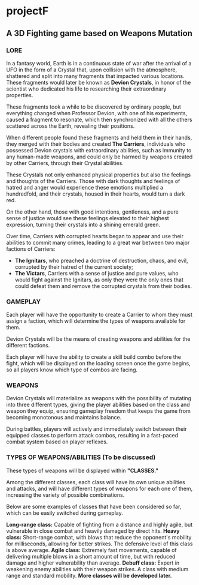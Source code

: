 # projectF

## A 3D Fighting game based on Weapons Mutation

### LORE

In a fantasy world, Earth is in a continuous state of war after the arrival of a UFO in the form of a Crystal that, upon collision with the atmosphere, shattered and split into many fragments that impacted various locations. These fragments would later be known as **Devion Crystals**, in honor of the scientist who dedicated his life to researching their extraordinary properties.

These fragments took a while to be discovered by ordinary people, but everything changed when Professor Devion, with one of his experiments, caused a fragment to resonate, which then synchronized with all the others scattered across the Earth, revealing their positions.

When different people found these fragments and held them in their hands, they merged with their bodies and created **The Carriers**, individuals who possessed Devion crystals with extraordinary abilities, such as immunity to any human-made weapons, and could only be harmed by weapons created by other Carriers, through their Crystal abilities.

These Crystals not only enhanced physical properties but also the feelings and thoughts of the Carriers. Those with dark thoughts and feelings of hatred and anger would experience these emotions multiplied a hundredfold, and their crystals, housed in their hearts, would turn a dark red.

On the other hand, those with good intentions, gentleness, and a pure sense of justice would see these feelings elevated to their highest expression, turning their crystals into a shining emerald green.

Over time, Carriers with corrupted hearts began to appear and use their abilities to commit many crimes, leading to a great war between two major factions of Carriers:

- **The Ignitars**, who preached a doctrine of destruction, chaos, and evil, corrupted by their hatred of the current society;
- **The Victars**, Carriers with a sense of justice and pure values, who would fight against the Ignitars, as only they were the only ones that could defeat them and remove the corrupted crystals from their bodies.

### GAMEPLAY

Each player will have the opportunity to create a Carrier to whom they must assign a faction, which will determine the types of weapons available for them.

Devion Crystals will be the means of creating weapons and abilities for the different factions.

Each player will have the ability to create a skill build combo before the fight, which will be displayed on the loading screen once the game begins, so all players know which type of combos are facing.

### WEAPONS

Devion Crystals will materialize as weapons with the possibility of mutating into three different types, giving the player abilities based on the class and weapon they equip, ensuring gameplay freedom that keeps the game from becoming monotonous and maintains balance.

During battles, players will actively and immediately switch between their equipped classes to perform attack combos, resulting in a fast-paced combat system based on player reflexes.

### TYPES OF WEAPONS/ABILITIES (To be discussed)

These types of weapons will be displayed within **"CLASSES."**

Among the different classes, each class will have its own unique abilities and attacks, and will have different types of weapons for each one of them, increasing the variety of possible combinations. 

Below are some examples of classes that have been considered so far, which can be easily switched during gameplay.

**Long-range class:** Capable of fighting from a distance and highly agile, but vulnerable in close combat and heavily damaged by direct hits.
**Heavy class:** Short-range combat, with blows that reduce the opponent's mobility for milliseconds, allowing for better strikes. The defensive level of this class is above average.
**Agile class:** Extremely fast movements, capable of delivering multiple blows in a short amount of time, but with reduced damage and higher vulnerability than average.
**Debuff class:** Expert in weakening enemy abilities with their weapon strikes. A class with medium range and standard mobility.
**More classes will be developed later.**
